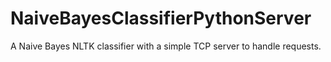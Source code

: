 NaiveBayesClassifierPythonServer
================================

A Naive Bayes NLTK classifier with a simple TCP server to handle requests.
